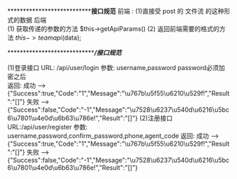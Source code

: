 ***********************************************************************接口规范********************************************
前端 : 
    (1)直接受 post 的 文件流 的这种形式的数据
后端  
    (1) 获取传递的参数的方法 $this->getApiParams()
    (2) 返回前端需要的格式的方法 $this->teamapi($data);

***********************************************************************/接口规范*******************************************

(1)登录接口
	URL: /api/user/login
	参数: username,password  password必须加密之后   
	返回: 
	     成功  --> {"Success":true,"Code":"1","Message":"\u767b\u5f55\u6210\u529f!","Result":"[]"}
	     失败  --> {"Success":false,"Code":"-1","Message":"\u7528\u6237\u540d\u6216\u5bc6\u7801\u4e0d\u6b63\u786e!","Result":"[]"}
(2)注册接口
   URL:/api/user/register
   参数: username,password,confirm_password,phone,agent_code
   返回: 
        成功  --> {"Success":true,"Code":"1","Message":"\u767b\u5f55\u6210\u529f!","Result":"[]"}
        失败  --> {"Success":false,"Code":"-1","Message":"\u7528\u6237\u540d\u6216\u5bc6\u7801\u4e0d\u6b63\u786e!","Result":"[]"}